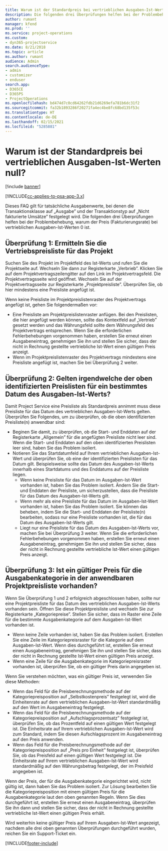 ```yaml
---
title: Warum ist der Standardpreis bei vertrieblichen Ausgaben-Ist-Werten null?
description: Die folgenden drei Überprüfungen helfen bei der Problembehebung, warum der Preis bei vertrieblichen Ausgaben-Ist-Werten 0 ist.
author: rumant
manager: kfend
ms.prod: ''
ms.service: project-operations
ms.custom:
- dyn365-projectservice
ms.date: 8/21/2018
ms.topic: article
ms.author: rumant
audience: Admin
search.audienceType:
- admin
- customizer
- enduser
search.app:
- D365CE
- D365PS
- ProjectOperations
ms.openlocfilehash: bd474d7c0cd64262fdb21d6269efa781b6dc31f2
ms.sourcegitcommit: fa32b1893286f20271fa4ec4be8fc68bd135f53c
ms.translationtype: HT
ms.contentlocale: de-DE
ms.lasthandoff: 02/15/2021
ms.locfileid: "5285881"
---
```

# <a name="why-is-the-price-defaulting-to-zero-on-expense-sales-actuals"></a>Warum ist der Standardpreis bei vertrieblichen Ausgaben-Ist-Werten null?

[!include [banner](../includes/psa-now-project-operations.md)]

[!INCLUDE[cc-applies-to-psa-app-3.x](../includes/cc-applies-to-psa-app-3x.md)]

Dieses FAQ gilt für tatsächliche Ausgabenwerte, bei denen die Transaktionsklasse auf „Ausgabe” und der Transaktionstyp auf „Nicht fakturierte Umsätze” festgelegt wird. Die folgenden drei Überprüfungen helfen bei der Problembehebung, warum der Preis (Fakturierungsrate) bei vertrieblichen Ausgaben-Ist-Werten 0 ist.

## <a name="check-1-identify-the-sales-price-list-for-project"></a>Überprüfung 1: Ermitteln Sie die Vertriebspreisliste für das Projekt

Suchen Sie des Projekt im Projektfeld des Ist-Werts und rufen Sie die Projektseite auf. Wechseln Sie dann zur Registerkarte „Verbrieb”. Klicken Sie auf dem Projektvertragszeilengitter auf den Link im Projektvertragsfeld. Die Projektvertragsseite wird geöffnet. Wechseln Sie auf der Projektvertragsseite zur Registerkarte „Projektpreisliste”. Überprüfen Sie, ob hier mindestens eine Preisliste angefügt ist.

Wenn keine Preisliste im Projektpreislistenraster des Projektvertrags angefügt ist, gehen Sie folgendermaßen vor:

- Eine Preisliste am Projektpreislistenraster anfügen. Bei den Preislisten, die hier angefügt werden können, sollte das Kontextfeld auf „Vertrieb” gesetzt werden und das Währungsfeld sollte dem Währungsfeld des Projektvertrags entsprechen. Wenn Sie die erforderlichen Fehlerbehebungen vorgenommen haben, erstellen Sie erneut einen Ausgabeneintrag, genehmigen Sie ihn und stellen Sie sicher, dass der nicht in Rechnung gestellte vertriebliche Ist-Wert einen gültigen Preis anzeigt.
- Wenn im Projektpreislistenraster des Projektvertrags mindestens eine Preisliste angefügt ist, machen Sie bei Überprüfung 2 weiter.

## <a name="check-2-are-any-of-the-price-lists-identified-above-valid-for-the-specific-date-of-the-expense-actual"></a>Überprüfung 2: Gelten irgendwelche der oben identifizierten Preislisten für ein bestimmtes Datum des Ausgaben-Ist-Werts?

Damit Project Service eine Preisliste als Standardpreis annimmt muss diese Preisliste für das Datum des vertrieblichen Ausgaben-Ist-Werts gelten. Überprüfen Sie Folgendes, um zu überprüfen, ob die oben identifizierten Preisliste(n) anwendbar sind:

- Beginen Sie damit, zu überprüfen, ob die Start- und Enddaten auf der Registerkarte „Allgemein” für die angefügten Preisliste nicht leer sind. Wenn die Start- und Enddaten auf den oben identifizierten Preislisten leer sind, haben Sie das Problem isoliert. 
- Notieren Sie das Startdatumfeld auf Ihrem vertrieblichen Ausgaben-Ist-Wert und überprüfen Sie, ob eine der identifizierten Preislisten für das Datum gilt. Beispielsweise sollte das Datum des Ausgaben-Ist-Werts innerhalb eines Startdatums und des Enddatums auf der Preisliste liegen. 
    - Wenn keine Preisliste für das Datum im Ausgaben-Ist-Wert vorhanden ist, haben Sie das Problem isoliert. Ändern Sie die Start- und Enddaten der Preisliste, um sicherzustellen, dass die Preisliste für das Datum des Ausgaben-Ist-Werts gilt. 
    - Wenn mehr als eine Preisliste für das Datum im Ausgaben-Ist-Wert vorhanden ist, haben Sie das Problem isoliert. Sie können das beheben, indem Sie die Start- und Enddaten der Preisliste(n) bearbeiten, sodass nur eine Preisliste vorhanden ist, die für das Datum des Ausgaben-Ist-Werts gilt. 
    - Liegt nur eine Preisliste für das Datum des Ausgaben-Ist-Werts vor, machen Sie bei Überprüfung 3 weiter.
Wenn Sie die erforderlichen Fehlerbehebungen vorgenommen haben, erstellen Sie erneut einen Ausgabeneintrag, genehmigen Sie ihn und stellen Sie sicher, dass der nicht in Rechnung gestellte vertriebliche Ist-Wert einen gültigen Preis anzeigt.

## <a name="check-3-is-there-a-valid-price-for-the-expense-category-in-the-applicable-project-price-list"></a>Überprüfung 3: Ist ein gültiger Preis für die Ausgabenkategorie in der anwendbaren Projektpreisliste vorhanden? 

Wenn Sie Überprüfung 1 und 2 erfolgreich abgeschlossen haben, sollte nur eine Projektpreisliste für das Datum des vertrieblichen Ausgaben-Ist-Werts vorhanden sein. Öffnen Sie diese Projektpreisliste und wechseln Sie zur Registerkarte „Kategoriepreise”. Stellen Sie sicher, dass im Raster eine Zeile für die bestimmte Ausgabenkategorie auf dem Ausgaben-Ist-Wert vorhanden ist.
 
- Wenn keine Zeile vorhanden ist, haben Sie das Problem isoliert. Erstellen Sie eine Zeile im Kategoriepreisraster für die Kategorie auf dem Ausgaben-Ist-Wert. Wenn dies durchgeführt ist, erstellen Sie erneut einen Ausgabeneintrag, genehmigen Sie ihn und stellen Sie sicher, dass der nicht in Rechnung gestellte Ist-Wert einen gültigen Preis anzeigt. 
- Wenn eine Zeile für die Ausgabenkategorie im Kategoriepreisraster vorhanden ist, überprüfen Sie, ob ein gültiger Preis darin angegeben ist.

Wenn Sie verstehen möchten, was ein gültiger Preis ist, verwenden Sie diese Methoden:

- Wenn das Feld für die Preisberechnungsmethode auf der Kategoriepreisposition auf „Selbstkostenpreis” festgelegt ist, wird die Einheitenrate auf dem vertrieblichen Ausgaben-Ist-Wert standardmäßig auf den Wert im Ausgabeneintrag festgelegt.
- Wenn das Feld für die Preisberechnungsmethode auf der Kategoriepreisposition auf „Aufschlagsprozentsatz” festgelegt ist, überprüfen Sie, ob das Prozentfeld auf einen gültigen Wert festgelegt ist. Die Einheitsrate auf Ihrem vertrieblichen Ausgaben-Ist-Wert wird zum Standard, indem Sie diesen Aufschlagsprozent im Ausgabeneintrag auf den Preis anwenden.
- Wenn das Feld für die Preisberechnungsmethode auf der Kategoriepreisposition auf „Preis pro Einheit” festgelegt ist, überprüfen Sie, ob das Preisfeld auf einen gültigen Wert festgelegt ist. Die Einheitsrate auf Ihrem vertrieblichen Ausgaben-Ist-Wert wird standardmäßig auf den Währungsbetrag festgelegt, der im Preisfeld angegeben ist.

Wenn der Preis, der für die Ausgabenkategorie eingerichtet wird, nicht gültig ist, dann haben Sie das Problem isoliert. Zur Lösung bearbeiten Sie die Kategoriepreisposition mit einem gültigen Preis für die Ausgabenkategorie laut den oben genannten Regeln. Wenn Sie dies durchgeführt ist, erstellen Sie erneut einen Ausgabeneintrag, überprüfen Sie ihn dann und stellen Sie sicher, dass der nicht in Rechnung gestellte vertriebliche Ist-Wert einen gültigen Preis erhält.

Wird weiterhin keine gültiger Preis auf Ihrem Ausgaben-Ist-Wert angezeigt, nachdem alle drei oben genannten Überprüfungen durchgeführt wurden, reichen Sie ein Support-Ticket ein.




[!INCLUDE[footer-include](../includes/footer-banner.md)]
